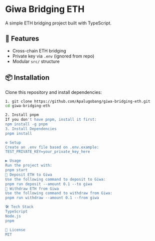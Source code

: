 # Giwa Bridging ETH

A simple ETH bridging project built with TypeScript.

## 🚀 Features
- Cross-chain ETH bridging
- Private key via `.env` (ignored from repo)
- Modular `src/` structure

## 📦 Installation
Clone this repository and install dependencies:

```bash
1. git clone https://github.com/Apalugobang/giwa-bridging-eth.git
cd giwa-bridging-eth

2. Install pnpm
If you don't have pnpm, install it first:
npm install -g pnpm
3. Install Dependencies
pnpm install

⚙️ Setup
Create an .env file based on .env.example:
TEST_PRIVATE_KEY=your_private_key_here

▶️ Usage
Run the project with:
pnpm start
🔹 Deposit ETH to Giwa
Use the following command to deposit to Giwa:
pnpm run deposit --amount 0.1 --to giwa
🔹 Withdraw ETH from Giwa
Use the following command to withdraw from Giwa:
pnpm run withdraw --amount 0.1 --from giwa

🛠 Tech Stack
TypeScript
Node.js
pnpm

📄 License
MIT





